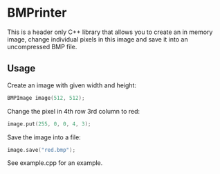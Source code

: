 # BMPrinter

This is a header only C++ library that allows you to create an in memory image, change individual pixels in this image and save it into an uncompressed BMP file.

## Usage

Create an image with given width and height:

```c++
BMPImage image(512, 512);
```

Change the pixel in 4th row 3rd column to red:

```c++
image.put(255, 0, 0, 4, 3);
```

Save the image into a file:

```c++
image.save("red.bmp");
```

See example.cpp for an example.